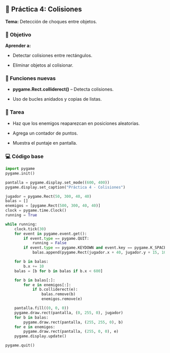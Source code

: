 ## 🧩 Práctica 4: Colisiones

**Tema:** Detección de choques entre objetos.

### 🎯 Objetivo

**Aprender a:**

- Detectar colisiones entre rectángulos.

- Eliminar objetos al colisionar.

### 🧠 Funciones nuevas

- **pygame.Rect.colliderect()** – Detecta colisiones.

- Uso de bucles anidados y copias de listas.

### 🧩 Tarea

- Haz que los enemigos reaparezcan en posiciones aleatorias.

- Agrega un contador de puntos.

- Muestra el puntaje en pantalla.

### 💻 Código base

```python
import pygame
pygame.init()

pantalla = pygame.display.set_mode((600, 400))
pygame.display.set_caption("Práctica 4 - Colisiones")

jugador = pygame.Rect(50, 300, 40, 40)
balas = []
enemigos = [pygame.Rect(500, 300, 40, 40)]
clock = pygame.time.Clock()
running = True

while running:
    clock.tick(30)
    for event in pygame.event.get():
        if event.type == pygame.QUIT:
            running = False
        if event.type == pygame.KEYDOWN and event.key == pygame.K_SPACE:
            balas.append(pygame.Rect(jugador.x + 40, jugador.y + 15, 10, 5))

    for b in balas:
        b.x += 10
    balas = [b for b in balas if b.x < 600]

    for b in balas[:]:
        for e in enemigos[:]:
            if b.colliderect(e):
                balas.remove(b)
                enemigos.remove(e)

    pantalla.fill((0, 0, 0))
    pygame.draw.rect(pantalla, (0, 255, 0), jugador)
    for b in balas:
        pygame.draw.rect(pantalla, (255, 255, 0), b)
    for e in enemigos:
        pygame.draw.rect(pantalla, (255, 0, 0), e)
    pygame.display.update()

pygame.quit()

```